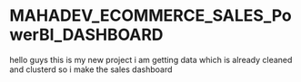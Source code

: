 # MAHADEV_ECOMMERCE_SALES_PowerBI_DASHBOARD
hello guys this is my new project i am getting data which is already cleaned and clusterd so i make the sales dashboard

